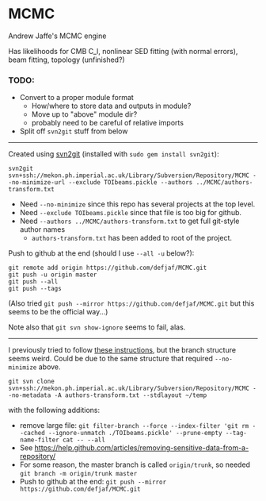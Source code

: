# MCMC

Andrew Jaffe's MCMC engine

Has likelihoods for CMB C_l, nonlinear SED fitting (with normal errors), beam fitting, topology (unfinished?)


### TODO:
* Convert to a proper module format
  * How/where to store data and outputs in module?
  * Move up to "above" module dir?
  * probably need to be careful of relative imports
* Split off `svn2git` stuff from below


----

Created using [svn2git][] (installed with `sudo gem install svn2git`):

    svn2git svn+ssh://mekon.ph.imperial.ac.uk/Library/Subversion/Repository/MCMC --no-minimize-url --exclude TOIbeams.pickle --authors ../MCMC/authors-transform.txt
    
* Need `--no-minimize` since this repo has several projects at the top level.
* Need `--exclude TOIbeams.pickle` since that file is too big for github.
* Need `--authors ../MCMC/authors-transform.txt` to get full git-style author names 
  * `authors-transform.txt` has been added to root of the project.
  

Push to github at the end (should I use `--all -u` below?):

    git remote add origin https://github.com/defjaf/MCMC.git
    git push -u origin master
    git push --all 
    git push --tags

(Also tried `git push --mirror https://github.com/defjaf/MCMC.git` but this seems to be the official way...)

Note also that `git svn show-ignore` seems to fail, alas.

[svn2git]: https://github.com/nirvdrum/svn2git

----

I previously tried to follow [these instructions][1], but the branch structure seems weird. Could be due to the same structure that required `--no-minimize` above.

    git svn clone svn+ssh://mekon.ph.imperial.ac.uk/Library/Subversion/Repository/MCMC --no-metadata -A authors-transform.txt --stdlayout ~/temp

with the following additions:
* remove large file: `git filter-branch --force --index-filter 'git rm --cached --ignore-unmatch ./TOIbeams.pickle' --prune-empty --tag-name-filter cat -- --all`
 * See <https://help.github.com/articles/removing-sensitive-data-from-a-repository/>
* For some reason, the master branch is called `origin/trunk`, so needed `git branch -m origin/trunk master`
* Push to github at the end: `git push --mirror https://github.com/defjaf/MCMC.git`

[1]: http://john.albin.net/git/convert-subversion-to-git
